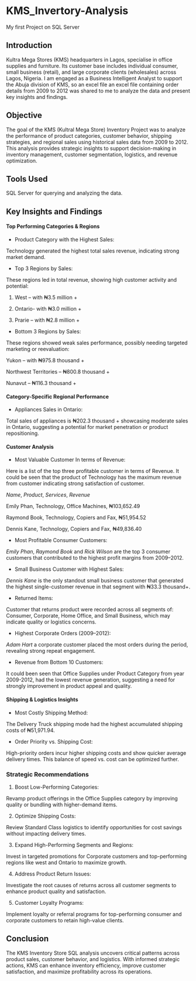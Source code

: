 # KMS_Invertory-Analysis
My first Project on SQL Server


## Introduction

Kultra Mega Stores (KMS) headquarters in Lagos, specialise in office supplies and furniture. Its customer base includes individual consumer, small business (retail), and large corporate clients (wholesales) across Lagos, Nigeria.
I am engaged as a Business Intelligent Analyst to support the Abuja division of KMS, so an excel file an excel file containing order details from 2009 to 2012 was shared to me to analyze the data and present key insights and findings.

## Objective

The goal of the KMS (Kultral Mega Store) Inventory Project was to analyze the performance of product categories, customer behavior, shipping strategies, and regional sales using historical sales data from 2009 to 2012. This analysis provides strategic insights to support decision-making in inventory management, customer segmentation, logistics, and revenue optimization.

## Tools Used 

SQL Server for querying and analyzing the data.

## Key Insights and Findings

#### Top Performing Categories & Regions

- Product Category with the Highest Sales:

Technology generated the highest total sales revenue, indicating strong market demand.


- Top 3 Regions by Sales:

These regions led in total revenue, showing high customer activity and potential:

1. West – with ₦3.5 million +

2. Ontario- with ₦3.0 million +

3. Prarie – with ₦2.8 million +



- Bottom 3 Regions by Sales:


These regions showed weak sales performance, possibly needing targeted marketing or reevaluation:

Yukon – with ₦975.8 thousand +

Northwest Territories – ₦800.8 thousand +

Nunavut – ₦116.3 thousand +


#### Category-Specific Regional Performance

- Appliances Sales in Ontario:

Total sales of appliances is ₦202.3 thousand + showcasing moderate sales in Ontario, suggesting a potential for market penetration or product repositioning.


#### Customer Analysis

- Most Valuable Customer In terms of Revenue:
  
Here is a list of the top three profitable customer in terms of Revenue. It could be seen that the product of Technology has the maximum revenue from customer indicating strong satisfaction of customer.

_Name_,                _Product_,           _Services_,                         _Revenue_

Emily Phan,	           Technology,         	Office Machines, 	                  ₦103,652.49

Raymond Book,	         Technology,          	Copiers and Fax,                   	₦51,954.52

Dennis Kane,           Technology,	          Copiers and Fax, 	                  ₦49,836.40

- Most Profitable Consumer Customers:

_Emily Phan_, _Raymond Book_ and _Rick Wilson_ are the top 3 consumer customers that contributed to the highest profit margins from 2009–2012.


- Small Business Customer with Highest Sales:

_Dennis Kane_ is the only standout small business customer that generated the highest single-customer revenue in that segment with ₦33.3 thousand+.


- Returned Items:

Customer that returns product were recorded across all segments of: Consumer, Corporate, Home Office, and Small Business, which may indicate quality or logistics concerns.


- Highest Corporate Orders (2009–2012):

_Adam Hart_ a corporate customer placed the most orders during the period, revealing strong repeat engagement.


- Revenue from Bottom 10 Customers:

It could been seen that Office Supplies under Product Category from year 2009-2012, had the lowest revenue generation, suggesting a need for strongly improvement in product appeal and quality.



#### Shipping & Logistics Insights

- Most Costly Shipping Method:

The Delivery Truck shipping mode had the highest accumulated shipping costs of ₦51,971.94.


- Order Priority vs. Shipping Cost:

High-priority orders incur higher shipping costs and show quicker average delivery times. This balance of speed vs. cost can be optimized further.


### Strategic Recommendations

1. Boost Low-Performing Categories:

Revamp product offerings in the Office Supplies category by improving quality or bundling with higher-demand items.


2. Optimize Shipping Costs:

Review Standard Class logistics to identify opportunities for cost savings without impacting delivery times.


3. Expand High-Performing Segments and Regions:

Invest in targeted promotions for Corporate customers and top-performing regions like west and Ontario to maximize growth.


4. Address Product Return Issues:

Investigate the root causes of returns across all customer segments to enhance product quality and satisfaction.


5. Customer Loyalty Programs:

Implement loyalty or referral programs for top-performing consumer and corporate customers to retain high-value clients.



## Conclusion

The KMS Inventory Store SQL analysis uncovers critical patterns across product sales, customer behavior, and logistics. With informed strategic actions, KMS can enhance inventory efficiency, improve customer satisfaction, and maximize profitability across its operations.
